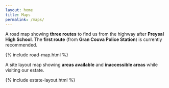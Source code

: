 ```yaml
---
layout: home
title: Maps
permalink: /maps/
---
```


A road map showing **three routes** to find us from the highway after **Preysal High School**. The **first route** (from **Gran Couva Police Station**) is currently recommended.

{% include road-map.html %}

<p></p>
<p></p>

A site layout map showing **areas available** and **inaccessible areas** while visiting our estate.

{% include estate-layout.html %}